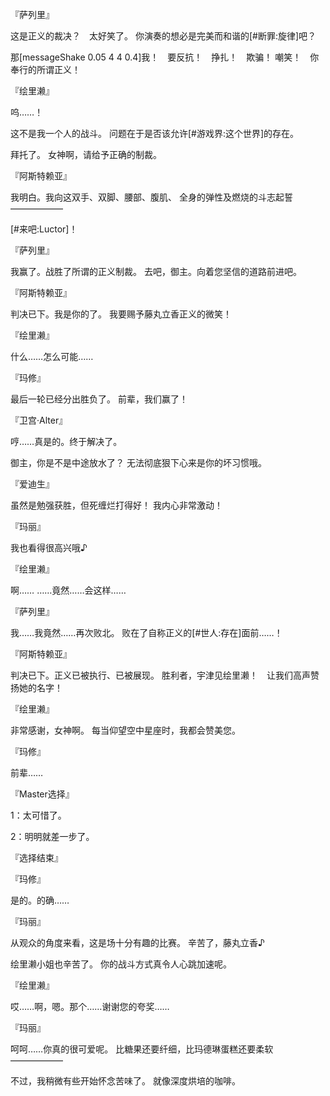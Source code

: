 『萨列里』

这是正义的裁决？　太好笑了。
你演奏的想必是完美而和谐的[#断罪:旋律]吧？

那[messageShake 0.05 4 4 0.4]我！　要反抗！　挣扎！　欺骗！
嘲笑！　你奉行的所谓正义！

『绘里濑』

呜……！

这不是我一个人的战斗。
问题在于是否该允许[#游戏界:这个世界]的存在。

拜托了。
女神啊，请给予正确的制裁。

『阿斯特赖亚』

我明白。我向这双手、双脚、腰部、腹肌、
全身的弹性及燃烧的斗志起誓——————

[#来吧:Luctor]！

『萨列里』

我赢了。战胜了所谓的正义制裁。
去吧，御主。向着您坚信的道路前进吧。

『阿斯特赖亚』

判决已下。我是你的了。
我要赐予藤丸立香正义的微笑！

『绘里濑』

什么……怎么可能……

『玛修』

最后一轮已经分出胜负了。
前辈，我们赢了！

『卫宫·Alter』

哼……真是的。终于解决了。

御主，你是不是中途放水了？
无法彻底狠下心来是你的坏习惯哦。

『爱迪生』

虽然是勉强获胜，但死缠烂打得好！
我内心非常激动！

『玛丽』

我也看得很高兴哦♪

『绘里濑』

啊……
……竟然……会这样……

『萨列里』

我……我竟然……再次败北。
败在了自称正义的[#世人:存在]面前……！

『阿斯特赖亚』

判决已下。正义已被执行、已被展现。
胜利者，宇津见绘里濑！　让我们高声赞扬她的名字！

『绘里濑』

非常感谢，女神啊。
每当仰望空中星座时，我都会赞美您。

『玛修』

前辈……

『Master选择』

1：太可惜了。

2：明明就差一步了。

『选择结束』

『玛修』

是的。的确……

『玛丽』

从观众的角度来看，这是场十分有趣的比赛。
辛苦了，藤丸立香♪

绘里濑小姐也辛苦了。
你的战斗方式真令人心跳加速呢。

『绘里濑』

哎……啊，嗯。那个……谢谢您的夸奖……

『玛丽』

呵呵……你真的很可爱呢。
比糖果还要纤细，比玛德琳蛋糕还要柔软——————

不过，我稍微有些开始怀念苦味了。
就像深度烘培的咖啡。

